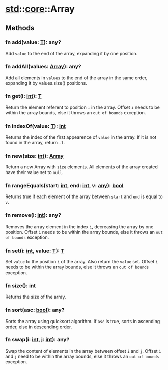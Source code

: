 # [std](/libs/std/)::[core](/libs/std/core/)::Array

## Methods
### fn add(value:&nbsp;[T](/libs/std/core/type.T.md)):&nbsp;any?<Badge text="native" />

Add `value` to the end of the array, expanding it by one position.
### fn addAll(values:&nbsp;[Array](/libs/std/core/type.Array.md)):&nbsp;any?<Badge text="native" />

Add all elements in `values` to the end of the array in the same order, expanding it by values.size() positions.
### fn get(i:&nbsp;[int](/libs/std/core/type.int.md)):&nbsp;[T](/libs/std/core/type.T.md)<Badge text="native" />

Return the element referent to position `i` in the array.
Offset `i` needs to be within the array bounds, else it throws an `out of bounds` exception.
### fn indexOf(value:&nbsp;[T](/libs/std/core/type.T.md)):&nbsp;[int](/libs/std/core/type.int.md)<Badge text="native" />

Returns the index of the first appearence of `value` in the array.
If it is not found in the array, return `-1`.
### fn new(size:&nbsp;[int](/libs/std/core/type.int.md)):&nbsp;[Array](/libs/std/core/type.Array.md)<Badge text="native" /><Badge text="static" />

Return a new Array with `size` elements.
All elements of the array created have their value set to `null`.
### fn rangeEquals(start:&nbsp;[int](/libs/std/core/type.int.md), end:&nbsp;[int](/libs/std/core/type.int.md), v:&nbsp;[any](/libs/std/core/type.any.md)):&nbsp;[bool](/libs/std/core/type.bool.md)<Badge text="native" />

Returns true if each element of the array between `start` and `end` is equal to `v`.
### fn remove(i:&nbsp;[int](/libs/std/core/type.int.md)):&nbsp;any?<Badge text="native" />

Removes the array element in the index `i`, decreasing the array by one position.
Offset `i` needs to be within the array bounds, else it throws an `out of bounds` exception.
### fn set(i:&nbsp;[int](/libs/std/core/type.int.md), value:&nbsp;[T](/libs/std/core/type.T.md)):&nbsp;[T](/libs/std/core/type.T.md)<Badge text="native" />

Set `value` to the position `i` of the array. Also return the `value` set.
Offset `i` needs to be within the array bounds, else it throws an `out of bounds` exception.
### fn size():&nbsp;[int](/libs/std/core/type.int.md)<Badge text="native" />

Returns the size of the array.
### fn sort(asc:&nbsp;[bool](/libs/std/core/type.bool.md)):&nbsp;any?<Badge text="native" />

Sorts the array using quicksort algorithm.
If `asc` is true, sorts in ascending order, else in descending order.
### fn swap(i:&nbsp;[int](/libs/std/core/type.int.md), j:&nbsp;[int](/libs/std/core/type.int.md)):&nbsp;any?<Badge text="native" />

Swap the content of elements in the array between offset `i` and `j`.
Offset `i` and `j` need to be within the array bounds, else it throws an `out of bounds` exception.
